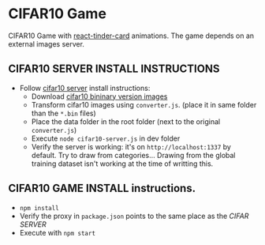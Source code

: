 # CIFAR10 Game 

CIFAR10 Game with [react-tinder-card](https://github.com/3DJakob/react-tinder-card) animations.
The game depends on an external images server.

## CIFAR10 SERVER INSTALL INSTRUCTIONS
* Follow [cifar10 server](https://npm.io/package/cifar10) install instructions:
  * Download [cifar10 bininary version images](https://www.cs.toronto.edu/~kriz/cifar.html)
  * Transform cifar10 images using `converter.js`. (place it in same folder than the `*.bin` files)
  * Place the data folder in the root folder (next to the original `converter.js`)
  * Execute `node cifar10-server.js` in dev folder
  * Verify the server is working: it's on `http://localhost:1337` by default. Try to draw from categories... Drawing from the global training dataset isn't working at the time of writting this.

## CIFAR10 GAME INSTALL instructions.
* `npm install`
* Verify the proxy in `package.json` points to the same place as the *CIFAR SERVER*
* Execute with `npm start`

